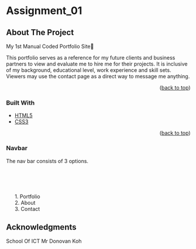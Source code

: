 # Assignment_01

<div id="top"></div>

<!-- ABOUT THE PROJECT -->
## **About The Project**

My 1st Manual Coded Portfolio Site🏃

This portfolio serves as a reference for my future clients and business partners to view and evaluate me to hire me for their projects. 
It is inclusive of my background, educational level, work experience and skill sets.
Viewers may use the contact page as a direct way to message me anything.

<p align="right">(<a href="#top">back to top</a>)</p>

### **Built With**

* [HTML5](https://developer.mozilla.org/en-US/docs/Glossary/HTML5)
* [CSS3](https://developer.mozilla.org/en-US/docs/Web/CSS)

<p align="right">(<a href="#top">back to top</a>)</p>


### **Navbar**

  The nav bar consists of 3 options. <br>
  <ol style="margin-top: 2vh">
    1. Portfolio <br>
    2. About <br>
    3. Contact <br>
  </ol>

  




<!-- ACKNOWLEDGMENTS -->
## **Acknowledgments**
School Of ICT
Mr Donovan Koh 
